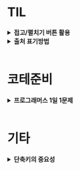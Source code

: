 # TIL

<details><summary><b>접고/펼치기 버튼 활용</b></summary>

## 접고/펼치기 버튼 활용

TIL 정리하는 방법에 대한 아이디어를 얻기 위해서 github에서 TIL들을 살펴보던 중 최근에 학교에서 "지속적인 성장을 하는 개발자 되기"라는 주제로 특강을 해주셨던 개발자 분의 [개인 공부 일지](https://pale-train-11d.notion.site/Lob-24-Junior-Developer-be065ebcc7404b17ba74ffc244203912)를 보게 되었는데 github은 아니고 Notion을 활용해서 작성한거지만 "접고/펼치기 버튼"을 이용해서 목차에서 바로바로 컨텐츠를 펼쳐볼 수 있도록 작성하는 방식이 인상깊었다.

예전부터 마크다운에서도 `detail, summaray` html 태그를 이용해서 "접고/펼치기 버튼"을 만들 수 있다는건 알고있었지만 저번에 한번 사용해버려고 하니깐 잘 안됐었다.

이력서 관련해서 [찾아보다가](https://post.sayunbooks.com/entry/%ED%8F%AC%ED%8A%B8%ED%8F%B4%EB%A6%AC%EC%98%A4-%EC%A0%9C%EC%B6%9C-%EA%B9%83%ED%97%88%EB%B8%8C-%EB%A6%AC%EB%93%9C%EB%AF%B8github-readme%EC%B0%B8%EA%B3%A0-%EC%98%88%EC%8B%9C) README파일 작성법 관련해서 유용한 [예시](https://github.com/ai/size-limit/blob/main/README.md)를 하나 찾았는데 여기서 "접고/펼치기 버튼"을 사용하고 있어서 참고해서 다시 한번 해봤다.

> 추가로 이미지 배치 방법에 관한 아이디어도 얻을 수 있을 것 같다.

해봤더니 여전히 Typora에서는 제대로 출력되지 않았는데 vscode로 마크업해서 확인해봤더니 잘 동작했다. 아무래도 마크다운에서 공식으로 지원해주는게 아니라서 그런것같다.

그리고 막상 해보니깐 가독성도 별로 안 좋은거같아서 필요할때만 가끔 사용하는게 좋을 것 같다.

<br/>

>**참고자료**
>
>“Lob 학습일지” *Notion*, https://pale-train-11d.notion.site/Lob-24-Junior-Developer-be065ebcc7404b17ba74ffc244203912. 
>
>사윤. . “포트폴리오 제출 깃허브 리드미(Github Readme)참고 예시.” *사윤문고*, TISTORY, 5 Dec. 2020, https://post.sayunbooks.com/entry/%ED%8F%AC%ED%8A%B8%ED%8F%B4%EB%A6%AC%EC%98%A4-%EC%A0%9C%EC%B6%9C-%EA%B9%83%ED%97%88%EB%B8%8C-%EB%A6%AC%EB%93%9C%EB%AF%B8github-readme%EC%B0%B8%EA%B3%A0-%EC%98%88%EC%8B%9C. 
>
>Ai. “Size-Limit/Readme.md at Main · Ai/Size-Limit.” *GitHub*, 30 Nov. 2021, https://github.com/ai/size-limit/blob/main/README.md. 

</details>

<details><summary><b>출처 표기방법</b></summary>

## 출처 표기방법

그동안 TIL 관련해서 출처를 어떻게 표현하는게 좋을지 고민했었다.

처음에는 URL을 그대로 붙여넣거나 [참고]() 처럼 따로 하이퍼링크를 추가했었는데 문서의 가독성이 너무 안 좋아져서 그러다가 최근 유튜브에서 [이력서 관련 영상](https://youtu.be/fv5pIa_l7ns?t=365)을 보다가 아이디어르 얻어서 그 뒤로 글에서 [관련된 단어]()에 하이퍼링크를 걸어두는 식으로 정리했었다.

하지만 TIL 출처 표기방법 관련해서 찾아보니 출처 및 참고를 자세히 표기하는게 좋다는 [글](https://velog.io/@rudwnd33/TIL-11%EC%9B%94-1%EC%9D%BC)을 보게되었다. 

언제 이런 자료를 참고했는지 직관적으로 확인할 수 있도록 지금처럼 해당 단어에 링크를 걸어두되, 마지막에 어떤 사이트들을 참고했는지 MLA 표기법을 활용해서 정리해야겠다.

URL을 MLA 표기법으로 자동 변환해주는 사이트 - [EasyBib](https://www.easybib.com/mla/website/search-form)

찾아보니 관련 크롬확장프로그램도 있었다. 여러개를 써본결과 [MyBib: Free Citation Generator](https://chrome.google.com/webstore/detail/mybib-free-citation-gener/phidhnmbkbkbkbknhldmpmnacgicphkf/related?hl=ko)가 괜찮아서 이걸 쓰기로 했다.

> 그런데 자꾸 링크에서 `https://`가 짤려서 조금 불편하다. 그래도 MLA가 가장 깔끔해서 사용했는데 아무래도 좀 불편해서 결국 AMA 표기법으로 변경했다.

<br/>

> **참고자료**
>
> “베테랑 개발자들이 인정한 필살 이력서 大공개 | 개발자 특집 2편.” *YouTube*, YouTube, 23 Nov. 2021, https://www.youtube.com/watch?v=fv5pIa_l7ns&t=365s. 
>
> “[Til] 11월 1일: 출처(참고)표기법 - MLA Style.” *Velog*, https://velog.io/@rudwnd33/TIL-11%EC%9B%94-1%EC%9D%BC. 

</details><br/>



# 코테준비

<details><summary><b>프로그래머스 1일 1문제</b></summary>

## 프로그래머스 1일 1문제

Lv.1 [크레인 인형뽑기 게임](https://programmers.co.kr/learn/courses/30/lessons/64061)

웹에디터로만 풀려니깐 디버깅을 할 수 없어서 실수를 한번 하면 오류를 찾기가 쉽지 않다.
앞으로 가능하면 웹에디터만 사용해서 실제 코테처럼 자주 풀어보는게 좋을 것 같다.

맞게 풀은 것 같은데 값이 달라서 결국 visual studio로 디버깅해보고나서야 board가 저장되는 방식을 잘못 이해하고 있었다는걸 알았다.

> 한줄이 같은 row에 저장된다고 생각하고 풀었는데
> 주어진 데이터는 층별로 row에 저장되어 있다.

그리고 푼 뒤에 다른 사람들 풀이를 참고했더니 한 줄밖에 없어서 같은 모양의 인형은 최대 2개만 연속으로 존재할 수 있다. 따라서 while문을 이용하지 않고도 구현이 가능했다.

</details><br/>

# 기타

<details><summary><b>단축키의 중요성</b></summary>


## 단축키의 중요성

요즘 김영한님의 인프런 강의를 듣고있는데 강의 중간중간 유용한 Intellij 단축키들을 알려주시는데 유용한 단축키들을 통해 해당 서비스의 주요 기능도 알 수 있고 결과적으로 작업하기 훨씬 편해지는거같다.

그리고 공부한 내용을 TIL에 정리할때 `Typora`라는 마크다운에디터를 사용하는데 최근 Format 관련된 단축키를 몇개 알아두었더니 정리하기가 훨씬 편해졌다.

</details></br>
